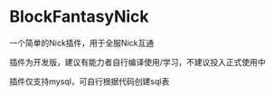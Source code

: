 # BlockFantasyNick

一个简单的Nick插件，用于全服Nick互通

插件为开发版，建议有能力者自行编译使用/学习，不建议投入正式使用中

插件仅支持mysql，可自行根据代码创建sql表
